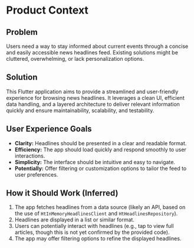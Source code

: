 # Product Context

## Problem

Users need a way to stay informed about current events through a concise and easily accessible news headlines feed. Existing solutions might be cluttered, overwhelming, or lack personalization options.

## Solution

This Flutter application aims to provide a streamlined and user-friendly experience for browsing news headlines. It leverages a clean UI, efficient data handling, and a layered architecture to deliver relevant information quickly and ensure maintainability, scalability, and testability.

## User Experience Goals

-   **Clarity:** Headlines should be presented in a clear and readable format.
-   **Efficiency:** The app should load quickly and respond smoothly to user interactions.
-   **Simplicity:** The interface should be intuitive and easy to navigate.
-   **Potentially:** Offer filtering or customization options to tailor the feed to user preferences.

## How it Should Work (Inferred)

1.  The app fetches headlines from a data source (likely an API, based on the use of `HtInMemoryHeadlinesClient` and `HtHeadlinesRepository`).
2.  Headlines are displayed in a list or similar format.
3.  Users can potentially interact with headlines (e.g., tap to view full articles, though this is not yet confirmed by the provided code).
4.  The app may offer filtering options to refine the displayed headlines.
